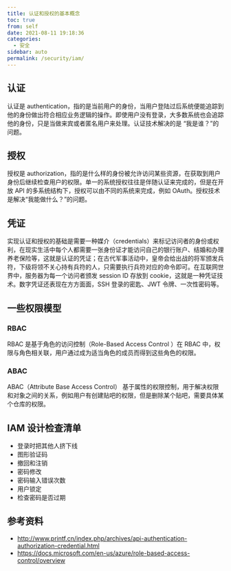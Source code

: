 ```yaml
---
title: 认证和授权的基本概念
toc: true
from: self
date: 2021-08-11 19:18:36
categories: 
  - 安全
sidebar: auto
permalink: /security/iam/
---
```


## 认证

认证是 authentication，指的是当前用户的身份，当用户登陆过后系统便能追踪到他的身份做出符合相应业务逻辑的操作。即使用户没有登录，大多数系统也会追踪他的身份，只是当做来宾或者匿名用户来处理。认证技术解决的是 “我是谁？”的问题。

## 授权

授权是 authorization，指的是什么样的身份被允许访问某些资源，在获取到用户身份后继续检查用户的权限。单一的系统授权往往是伴随认证来完成的，但是在开放 API 的多系统结构下，授权可以由不同的系统来完成，例如 OAuth。授权技术是解决“我能做什么？”的问题。

## 凭证

实现认证和授权的基础是需要一种媒介（credentials）来标记访问者的身份或权利，在现实生活中每个人都需要一张身份证才能访问自己的银行账户、结婚和办理养老保险等，这就是认证的凭证；在古代军事活动中，皇帝会给出战的将军颁发兵符，下级将领不关心持有兵符的人，只需要执行兵符对应的命令即可。在互联网世界中，服务器为每一个访问者颁发 session ID 存放到 cookie，这就是一种凭证技术。数字凭证还表现在方方面面，SSH 登录的密匙、JWT 令牌、一次性密码等。

## 一些权限模型

### RBAC

RBAC  是基于角色的访问控制（Role-Based Access Control ）在 RBAC  中，权限与角色相关联，用户通过成为适当角色的成员而得到这些角色的权限。

### ABAC 

ABAC（Attribute Base Access Control） 基于属性的权限控制，用于解决权限和对象之间的关系，例如用户有创建贴吧的权限，但是删除某个贴吧，需要具体某个仓库的权限。


## IAM 设计检查清单

- 登录时把其他人挤下线
- 图形验证码
- 撤回和注销
- 密码修改
- 密码输入错误次数
- 用户锁定
- 检查密码是否过期

## 参考资料

- http://www.printf.cn/index.php/archives/api-authentication-authorization-credential.html
- https://docs.microsoft.com/en-us/azure/role-based-access-control/overview


